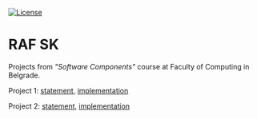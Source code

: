 [![License](https://img.shields.io/badge/License-Apache%202.0-blue.svg)](https://opensource.org/licenses/Apache-2.0)

# RAF SK

Projects from *"Software Components"* course at Faculty of Computing in Belgrade.

Project 1: [statement](https://github.com/jelic98/raf_sk/blob/master/project_1/project_1.pdf), [implementation](https://github.com/jelic98/raf_sk/tree/master/project_1)

Project 2: [statement](https://github.com/jelic98/raf_sk/blob/master/project_2/project_2.pdf), [implementation](https://github.com/jelic98/raf_sk/tree/master/project_2)
